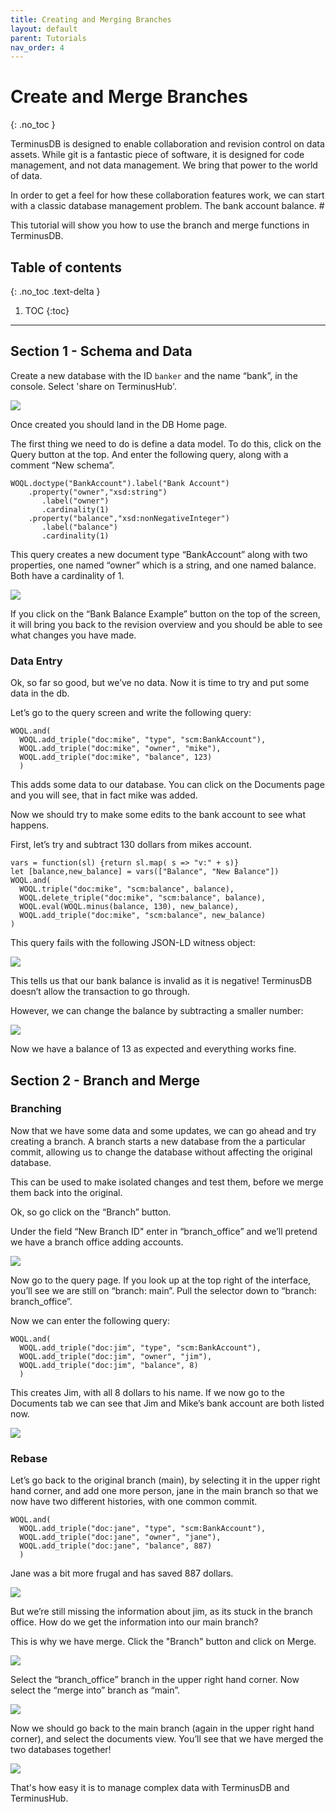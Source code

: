 ```yaml
---
title: Creating and Merging Branches
layout: default
parent: Tutorials
nav_order: 4
---
```

# Create and Merge Branches

{: .no_toc }

TerminusDB is designed to enable collaboration and revision control on data assets. While git is a fantastic piece of software, it is designed for code management, and not data management. We bring that power to the world of data.

In order to get a feel for how these collaboration features work, we can start with a classic database management problem. The bank account balance. #

This tutorial will show you how to use the branch and merge functions in TerminusDB.

## Table of contents

{: .no_toc .text-delta }

1. TOC
   {:toc}

- - -

## Section 1 - Schema and Data

Create a new database with the ID `banker` and the name “bank”, in the console. Select 'share on TerminusHub'. 

![](/docs/assets/uploads/bank-create.jpg)

Once created you should land in the DB Home page.

The first thing we need to do is define a data model. To do this, click on the Query button at the top. And enter the following query, along with a comment “New schema”.

```
WOQL.doctype("BankAccount").label("Bank Account")
    .property("owner","xsd:string")
       .label("owner")
       .cardinality(1)
    .property("balance","xsd:nonNegativeInteger")
       .label("balance")
       .cardinality(1)
```

This query creates a new document type “BankAccount” along with two properties, one named “owner” which is a string, and one named balance. Both have a cardinality of 1.

![](/docs/assets/uploads/new-schema.jpg)

If you click on the “Bank Balance Example” button on the top of the screen, it will bring you back to the revision overview and you should be able to see what changes you have made.



### Data Entry

Ok, so far so good, but we’ve no data. Now it is time to try and put some data in the db.

Let’s go to the query screen and write the following query:

```
WOQL.and(
  WOQL.add_triple("doc:mike", "type", "scm:BankAccount"),
  WOQL.add_triple("doc:mike", "owner", "mike"),
  WOQL.add_triple("doc:mike", "balance", 123)
  )
```

This adds some data to our database. You can click on the Documents page and you will see, that in fact mike was added.

Now we should try to make some edits to the bank account to see what happens.

First, let’s try and subtract 130 dollars from mikes account.

```
vars = function(sl) {return sl.map( s => "v:" + s)}
let [balance,new_balance] = vars(["Balance", "New Balance"])
WOQL.and(
  WOQL.triple("doc:mike", "scm:balance", balance),
  WOQL.delete_triple("doc:mike", "scm:balance", balance),
  WOQL.eval(WOQL.minus(balance, 130), new_balance),
  WOQL.add_triple("doc:mike", "scm:balance", new_balance)
)
```

This query fails with the following JSON-LD witness object:

![](/docs/assets/uploads/query-fail.jpg)

This tells us that our bank balance is invalid as it is negative! TerminusDB doesn’t allow the transaction to go through.

However, we can change the balance by subtracting a smaller number:

![](/docs/assets/uploads/result.jpg)

Now we have a balance of 13 as expected and everything works fine.



## Section 2 - Branch and Merge

### Branching

Now that we have some data and some updates, we can go ahead and try creating a branch. A branch starts a new database from the a particular commit, allowing us to change the database without affecting the original database.

This can be used to make isolated changes and test them, before we merge them back into the original.

Ok, so go click on the “Branch” button.

Under the field “New Branch ID" enter in “branch_office” and we’ll pretend we have a branch office adding accounts.

![](/docs/assets/uploads/create-branches-2.jpg)

Now go to the query page. If you look up at the top right of the interface, you’ll see we are still on “branch: main”. Pull the selector down to “branch: branch_office”.

Now we can enter the following query:

```
WOQL.and(
  WOQL.add_triple("doc:jim", "type", "scm:BankAccount"),
  WOQL.add_triple("doc:jim", "owner", "jim"),
  WOQL.add_triple("doc:jim", "balance", 8)
  )
```

This creates Jim, with all 8 dollars to his name. If we now go to the Documents tab we can see that Jim and Mike’s bank account are both listed now.

![](/docs/assets/uploads/branch-office.jpg)

### Rebase

Let’s go back to the original branch (main), by selecting it in the upper right hand corner, and add one more person, jane in the main branch so that we now have two different histories, with one common commit.

```
WOQL.and(
  WOQL.add_triple("doc:jane", "type", "scm:BankAccount"),
  WOQL.add_triple("doc:jane", "owner", "jane"),
  WOQL.add_triple("doc:jane", "balance", 887)
  )
```

Jane was a bit more frugal and has saved 887 dollars.

![](/docs/assets/uploads/main-branch.jpg)

But we’re still missing the information about jim, as its stuck in the branch office. How do we get the information into our main branch?

This is why we have merge. Click the "Branch" button and click on Merge. 

![](/docs/assets/uploads/create-branches.jpg)

Select the “branch_office” branch in the upper right hand corner. Now select the “merge into” branch as “main”. 

![](/docs/assets/uploads/merge-screen.jpg)

Now we should go back to the main branch (again in the upper right hand corner), and select the documents view. You’ll see that we have merged the two databases together!

![](/docs/assets/uploads/post-merge.jpg)

That's how easy it is to manage complex data with TerminusDB and TerminusHub.